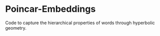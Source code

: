 # Poincar-Embeddings
Code to capture the hierarchical properties of words through hyperbolic geometry.
